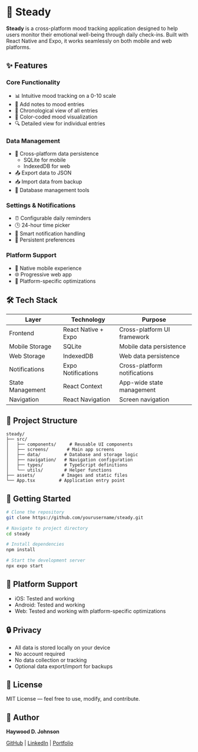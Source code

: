 # 📱 Steady

**Steady** is a cross-platform mood tracking application designed to help users monitor their emotional well-being through daily check-ins. Built with React Native and Expo, it works seamlessly on both mobile and web platforms.

## ✨ Features

### Core Functionality

-   📊 Intuitive mood tracking on a 0-10 scale
-   📝 Add notes to mood entries
-   📅 Chronological view of all entries
-   🎨 Color-coded mood visualization
-   🔍 Detailed view for individual entries

### Data Management

-   💾 Cross-platform data persistence
    -   SQLite for mobile
    -   IndexedDB for web
-   📤 Export data to JSON
-   📥 Import data from backup
-   🔄 Database management tools

### Settings & Notifications

-   ⏰ Configurable daily reminders
-   🕒 24-hour time picker
-   🔔 Smart notification handling
-   💾 Persistent preferences

### Platform Support

-   📱 Native mobile experience
-   🌐 Progressive web app
-   💫 Platform-specific optimizations

## 🛠 Tech Stack

| Layer            | Technology          | Purpose                      |
| ---------------- | ------------------- | ---------------------------- |
| Frontend         | React Native + Expo | Cross-platform UI framework  |
| Mobile Storage   | SQLite              | Mobile data persistence      |
| Web Storage      | IndexedDB           | Web data persistence         |
| Notifications    | Expo Notifications  | Cross-platform notifications |
| State Management | React Context       | App-wide state management    |
| Navigation       | React Navigation    | Screen navigation            |

## 📁 Project Structure

```
steady/
├── src/
│   ├── components/     # Reusable UI components
│   ├── screens/       # Main app screens
│   ├── data/         # Database and storage logic
│   ├── navigation/   # Navigation configuration
│   ├── types/        # TypeScript definitions
│   └── utils/        # Helper functions
├── assets/          # Images and static files
└── App.tsx         # Application entry point
```

## 🚀 Getting Started

```bash
# Clone the repository
git clone https://github.com/yourusername/steady.git

# Navigate to project directory
cd steady

# Install dependencies
npm install

# Start the development server
npx expo start
```

## 📱 Platform Support

-   iOS: Tested and working
-   Android: Tested and working
-   Web: Tested and working with platform-specific optimizations

## 🔒 Privacy

-   All data is stored locally on your device
-   No account required
-   No data collection or tracking
-   Optional data export/import for backups

## 🚧 License

MIT License — feel free to use, modify, and contribute.

## 🌟 Author

**Haywood D. Johnson**

[GitHub](https://github.com/haywood-d-johnson) | [LinkedIn](https://www.linkedin.com/in/haywood-d-johnson/) | [Portfolio](https://www.hdjohnson-dev.online/)
